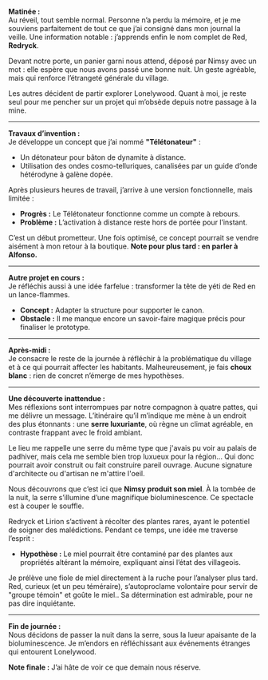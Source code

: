**Matinée :**  
Au réveil, tout semble normal. Personne n’a perdu la mémoire, et je me souviens parfaitement de tout ce que j’ai consigné dans mon journal la veille. Une information notable : j’apprends enfin le nom complet de Red, **Redryck**.

Devant notre porte, un panier garni nous attend, déposé par Nimsy avec un mot : elle espère que nous avons passé une bonne nuit. Un geste agréable, mais qui renforce l’étrangeté générale du village.

Les autres décident de partir explorer Lonelywood. Quant à moi, je reste seul pour me pencher sur un projet qui m’obsède depuis notre passage à la mine.

---

**Travaux d’invention :**  
Je développe un concept que j’ai nommé **"Télétonateur"** :

- Un détonateur pour bâton de dynamite à distance.
- Utilisation des ondes cosmo-telluriques, canalisées par un guide d’onde hétérodyne à galène dopée.

Après plusieurs heures de travail, j’arrive à une version fonctionnelle, mais limitée :

- **Progrès :** Le Télétonateur fonctionne comme un compte à rebours.
- **Problème :** L’activation à distance reste hors de portée pour l’instant.

C’est un début prometteur. Une fois optimisé, ce concept pourrait se vendre aisément à mon retour à la boutique. **Note pour plus tard : en parler à Alfonso.**

---

**Autre projet en cours :**  
Je réfléchis aussi à une idée farfelue : transformer la tête de yéti de Red en un lance-flammes.

- **Concept :** Adapter la structure pour supporter le canon.
- **Obstacle :** Il me manque encore un savoir-faire magique précis pour finaliser le prototype.

---

**Après-midi :**  
Je consacre le reste de la journée à réfléchir à la problématique du village et à ce qui pourrait affecter les habitants. Malheureusement, je fais **choux blanc** : rien de concret n’émerge de mes hypothèses.

---

**Une découverte inattendue :**  
Mes réflexions sont interrompues par notre compagnon à quatre pattes, qui me délivre un message. L’itinéraire qu’il m’indique me mène à un endroit des plus étonnants : une **serre luxuriante**, où règne un climat agréable, en contraste frappant avec le froid ambiant.

Le lieu me rappelle une serre du même type que j'avais pu voir au palais de padhiver, mais cela me semble bien trop luxueux pour la région... Qui donc pourrait avoir construit ou fait construire pareil ouvrage. Aucune signature d'architecte ou d'artisan ne m'attire l'oeil.

Nous découvrons que c’est ici que **Nimsy produit son miel**. À la tombée de la nuit, la serre s’illumine d’une magnifique bioluminescence. Ce spectacle est à couper le souffle.

Redryck et Lirion s’activent à récolter des plantes rares, ayant le potentiel de soigner des malédictions. Pendant ce temps, une idée me traverse l’esprit :

- **Hypothèse :** Le miel pourrait être contaminé par des plantes aux propriétés altérant la mémoire, expliquant ainsi l’état des villageois.

Je prélève une fiole de miel directement à la ruche pour l’analyser plus tard. Red, curieux (et un peu téméraire), s’autoproclame volontaire pour servir de "groupe témoin" et goûte le miel.. Sa détermination est admirable, pour ne pas dire inquiétante.

---

**Fin de journée :**  
Nous décidons de passer la nuit dans la serre, sous la lueur apaisante de la bioluminescence. Je m’endors en réfléchissant aux événements étranges qui entourent Lonelywood.

**Note finale :** J’ai hâte de voir ce que demain nous réserve.
